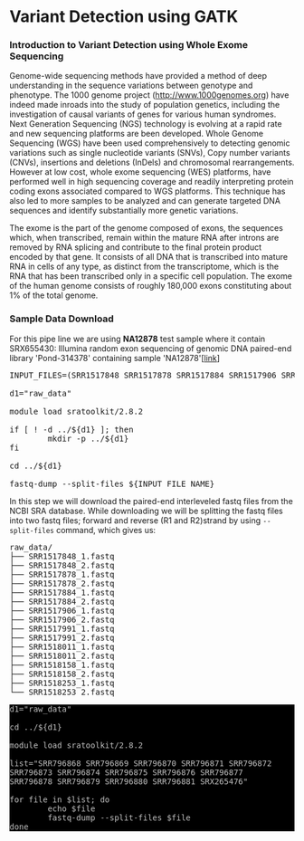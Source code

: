 # Variant Detection using GATK 

### Introduction to Variant Detection using Whole Exome Sequencing 
Genome-wide sequencing methods have provided a method of deep understanding in the  sequence variations between genotype and phenotype. The 1000 genome project (http://www.1000genomes.org) have indeed made inroads into the study of population genetics, including the investigation of causal variants of genes for various human syndromes. Next Generation Sequencing (NGS) technology is evolving at a rapid rate and new sequencing platforms are been developed. Whole Genome Sequencing (WGS) have been used comprehensively to detecting genomic variations such as single nucleotide variants (SNVs), Copy number variants (CNVs), insertions and deletions (InDels) and chromosomal rearrangements.  However at low cost, whole exome sequencing (WES) platforms, have performed well in high sequencing coverage and readily interpreting protein coding exons associated compared to WGS platforms. This technique has also led to more samples to be analyzed and can generate targeted DNA sequences and identify substantially more genetic variations.

The exome is the part of the genome composed of exons, the sequences which, when transcribed, remain within the mature RNA after introns are removed by RNA splicing and contribute to the final protein product encoded by that gene. It consists of all DNA that is transcribed into mature RNA in cells of any type, as distinct from the transcriptome, which is the RNA that has been transcribed only in a specific cell population. The exome of the human genome consists of roughly 180,000 exons constituting about 1% of the total genome.


### Sample Data Download 
For this pipe line we are using **NA12878** test sample where it contain SRX655430: Illumina random exon sequencing of genomic DNA paired-end library 'Pond-314378' containing sample 'NA12878'[[link](https://www.ncbi.nlm.nih.gov/sra/?term=SRR1517906)]

<pre>
INPUT_FILES=(SRR1517848 SRR1517878 SRR1517884 SRR1517906 SRR1517991 SRR1518011 SRR1518158 SRR1518253)

d1="raw_data"

module load sratoolkit/2.8.2

if [ ! -d ../${d1} ]; then
        mkdir -p ../${d1}
fi

cd ../${d1}

fastq-dump --split-files ${INPUT_FILE_NAME}
</pre>

In this step we will download the paired-end interleveled fastq files from the NCBI SRA database. While downloading we will be splitting the fastq files into two fastq files; forward and reverse (R1 and R2)strand by using `--split-files` command, which gives us:

<pre>
raw_data/
├── SRR1517848_1.fastq
├── SRR1517848_2.fastq
├── SRR1517878_1.fastq
├── SRR1517878_2.fastq
├── SRR1517884_1.fastq
├── SRR1517884_2.fastq
├── SRR1517906_1.fastq
├── SRR1517906_2.fastq
├── SRR1517991_1.fastq
├── SRR1517991_2.fastq
├── SRR1518011_1.fastq
├── SRR1518011_2.fastq
├── SRR1518158_1.fastq
├── SRR1518158_2.fastq
├── SRR1518253_1.fastq
└── SRR1518253_2.fastq
</pre>


<pre style="color: silver; background: black;">
d1="raw_data"

cd ../${d1}

module load sratoolkit/2.8.2

list="SRR796868 SRR796869 SRR796870 SRR796871 SRR796872 
SRR796873 SRR796874 SRR796875 SRR796876 SRR796877 
SRR796878 SRR796879 SRR796880 SRR796881 SRX265476"

for file in $list; do
        echo $file
        fastq-dump --split-files $file
done
</pre>
